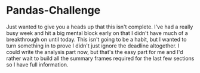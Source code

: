 # Pandas-Challenge

Just wanted to give you a heads up that this isn't complete. I've had a really busy week and hit a big mental block early on that I didn't have much of a breakthrough on until today. This isn't going to be a habit, but I wanted to turn something in to prove I didn't just ignore the deadline altogether.
I could write the analysis part now, but that's the easy part for me and I'd rather wait to build all the summary frames required for the last few sections so I have full information.
